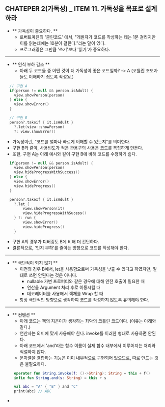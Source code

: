 ## CHATEPER 2(가독성) _ ITEM 11. 가독성을 목표로 설계하라

- ** 가독성이 중요하다. ** 
  - 로버트마틴의 '클린코드' 에서, "개발자가 코드를 작성하는 데는 1분 걸리지만 이를 읽는데에는 10분이 걸린다."라는 말이 있다.
  - 프로그래밍은 그만큼 '쓰기'보다 '읽기'가 중요하다.

---------------------------------------
- ** 인식 부하 감소 **
  - 아래 두 코드들 중 어떤 것이 더 가독성이 좋은 코드일까? -> A (코틀린 초보자들도 이해하기 쉽도록 작성됨.)
```kotlin
  // 구현 A
  if(person != null && person.isAdult) {
    view.showPerson(person)
  } else {
    view.showError()
  }

  // 구현 B
  person?.takeif { it.isAdult }
    ?.let(view::showPerson)
    ?: view.showError()
```
  - 가독성이란, "코드를 얼마나 빠르게 이해할 수 있는지"를 의미한다.
  - 구현 B와 같이, 사용빈도가 적은 관용구의 사용은 코드를 복잡하게 만든다.
  - 또한, 구현 A는 아래 예시와 같이 구현 B에 비해 코드를 수정하기 쉽다.
```kotlin
  if(person != null && person.isAdult) {
    view.showPerson(person)
    view.hideProgressWithSuccess()
  } else {
    view.showError()
    view.hideProgress()
  }

  person?.takeIf { it.isAdult }
    ?.let {
        view.showPerson(it)
        view.hideProgressWithSucess()
    } ?: run {
        view.showError()
        view.hideProgress()
    }
```
  - 구현 A의 경우가 디버깅도 B에 비해 더 간단하다.
  - 결론적으로, '인지 부하'를 줄이는 방향으로 코드를 작성해야 한다.

---------------------------------------
- ** 극단적이 되지 않기 **
  - 이전의 경우 B에서, let을 사용함으로써 가독성을 낮출 수 있다고 하였지만, 절대로 쓰면 안된다는 것은 아니다.
    - nullable 가변 프로퍼티와 같은 경우에 대해 안전 호출이 필요한 때
    - 연산을 Argument 처리 후로 이동시킬 때
    - 데코레이터를 사용해서 객체를 Wrap 할 때
  - 항상 극단적인 방향으로 생각하여 코드를 작성하지 않도록 유의해야 한다.

---------------------------------------
- ** 컨벤션 **
  - 아래 코드는 책의 지은이가 생각하는 최악의 코틀린 코드이다. (이유는 아래와 같다.)
  -   연산자는 의미에 맞게 사용해야 한다. invoke를 이러한 형태로 사용하면 안된다.
  -   아래 코드에서 'and'라는 함수 이름이 실제 함수 내부에서 이루어지는 처리와 적절하지 않다.
  -   문자열을 결합하는 기능은 이미 내부적으로 구현되어 있으므로, 따로 만드는 것은 불필요하다.
```Kotlin
    operator fun String.invoke(f: ()->String): String = this + f()
    infix fun String.and(s: String) = this + s

    val abc = "A" { "B" } and "C"
    print(abc) // ABC
```
  -  
